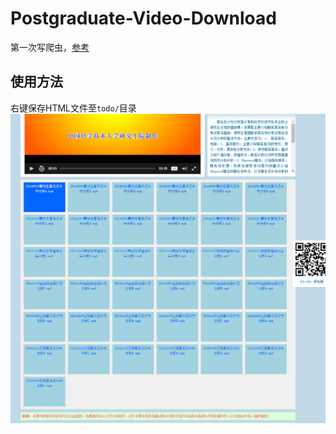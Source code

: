 # Postgraduate-Video-Download

第一次写爬虫，[参考](https://github.com/Kirrito-k423/ClassIn-Video-Download)

## 使用方法

右键保存HTML文件至`todo/`目录
![1655971438110](image/README/1655971438110.png)

